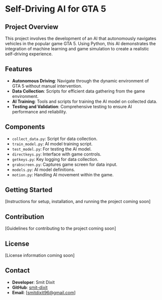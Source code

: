 # Self-Driving AI for GTA 5

## Project Overview
This project involves the development of an AI that autonomously navigates vehicles in the popular game GTA 5. Using Python, this AI demonstrates the integration of machine learning and game simulation to create a realistic self-driving experience.

## Features
- **Autonomous Driving**: Navigate through the dynamic environment of GTA 5 without manual intervention.
- **Data Collection**: Scripts for efficient data gathering from the game environment.
- **AI Training**: Tools and scripts for training the AI model on collected data.
- **Testing and Validation**: Comprehensive testing to ensure AI performance and reliability.

## Components
- `collect_data.py`: Script for data collection.
- `train_model.py`: AI model training script.
- `test_model.py`: For testing the AI model.
- `directkeys.py`: Interface with game controls.
- `getkeys.py`: Key logging for data collection.
- `grabscreen.py`: Captures game screen for data input.
- `models.py`: AI model definitions.
- `motion.py`: Handling AI movement within the game.

## Getting Started
[Instructions for setup, installation, and running the project coming soon]

## Contribution
[Guidelines for contributing to the project coming soon]

## License
[License information coming soon]

## Contact
- **Developer**: Smit Dixit
- **GitHub**: [smit-dixit](https://github.com/smit-dixit)
- **Email**: [smitdixit96@gmail.com]
